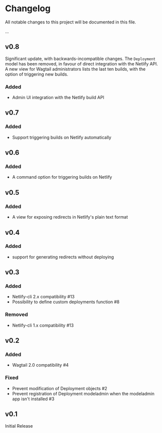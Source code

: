 # Changelog

All notable changes to this project will be documented in this file.

...

## v0.8

Significant update, with backwards-incompatible changes. 
The `Deployment` model has been removed, in favour of direct 
integration with the Netlify API. A new view for Wagtail 
administrators lists the last ten builds, with the option of 
triggering new builds.

### Added

- Admin UI integration with the Netlify build API

## v0.7

### Added

- Support triggering builds on Netlify automatically

## v0.6

### Added

- A command option for triggering builds on Netlify

## v0.5

### Added

- A view for exposing redirects in Netlify's plain text format

## v0.4

### Added

- support for generating redirects without deploying

## v0.3

### Added

- Netlify-cli 2.x compatibility #13
- Possibility to define custom deployments function #8

### Removed

- Netlify-cli 1.x compatibility #13

## v0.2

### Added

- Wagtail 2.0 compatibility #4

### Fixed

- Prevent modification of Deployment objects #2
- Prevent registration of Deployment modeladmin when the modeladmin app isn't installed #3

## v0.1

Initial Release
